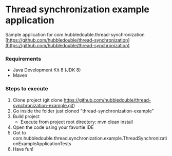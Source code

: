 # Thread synchronization example application  
  
Sample application for com.hubbledouble.thread-synchronization  
[https://github.com/hubbledouble/thread-synchronization](https://github.com/hubbledouble/thread-synchronization)  

### Requirements
- Java Development Kit 8 (JDK 8)
- Maven 

### Steps to execute
1. Clone project (git clone https://github.com/hubbledouble/thread-synchronization-example.git)
2. Go inside the folder just cloned "thread-synchronization-example"
3. Build project  
   - Execute from project root directory: mvn clean install
4. Open the code using your favortie IDE
5. Got to com.hubbledouble.thread.synchronization.example.ThreadSynchronizationExampleApplicationTests
6. Have fun!
